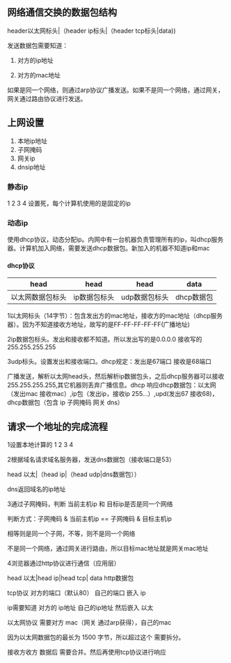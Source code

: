 ## 网络通信交换的数据包结构

header以太网标头|（header ip标头|（header tcp标头|data))

发送数据包需要知道：

1. 对方的ip地址

2. 对方的mac地址

如果是同一个网络，则通过arp协议广播发送。如果不是同一个网络，通过网关，网关通过路由协议进行发送。

## 上网设置

1. 本地ip地址
2. 子网掩码
3. 网关ip
4. dnsip地址

### 静态ip

1 2 3 4 设置死，每个计算机使用的是固定的ip

### 动态ip

使用dhcp协议，动态分配ip。内网中有一台机器负责管理所有的ip，叫dhcp服务器。计算机加入网络，需要发送dhcp数据包。新加入的机器不知道ip和mac

#### dhcp协议

| head             | head         | head          | data       |
| ---------------- | ------------ | ------------- | ---------- |
| 以太网数据包标头 | ip数据包标头 | udp数据包标头 | dhcp数据包 |

1以太网标头（14字节）：包含发出方的mac地址，接收方的mac地址（dhcp服务器）。因为不知道接收方地址，故写的是FF-FF-FF-FF-FF(广播地址)

2ip数据包标头。发出和接收都不知道。所以发出写的是0.0.0.0 接收写的255.255.255.255

3udp标头。设置发出和接收端口。dhcp规定：发出是67端口 接收是68端口

广播发送，解析以太网head头，然后解析ip数据包头，之后dhcp服务器可以接收255.255.255.255,其它机器则丢弃广播信息。dhcp 响应dhcp数据包：以太网（发出mac 接收mac）,ip包（发出ip，接收ip 255...）,upd(发出67 接收68)，dhcp数据包（包含 ip 子网掩码 网关 dns）

## 请求一个地址的完成流程

1设置本地计算的 1 2 3 4

2根据域名请求域名服务器，发送dns数据包（接收端口是53）

head 以太|（head ip|（head udp|dns数据包））

dns返回域名的ip地址

3通过子网掩码，判断 当前主机ip 和 目标ip是否是同一个网络

判断方式：子网掩码 & 当前主机ip == 子网掩码 & 目标主机ip 

相等则是同一个子网，不等，则不是同一个网络

不是同一个网络，通过网关进行路由，所以目标mac地址就是网关mac地址

4浏览器通过http协议进行通信（应用层）

head 以太|head ip|head tcp| data http数据包

tcp协议 对方的端口（默认80） 自己的端口 嵌入 ip

ip需要知道 对方的 ip地址 自己的ip地址 然后嵌入 以太

以太网协议 需要对方 mac（网关 通过arp获得），自己的mac



因为以太网数据包的最长为 1500 字节，所以超过这个 需要拆分。

接收方收方 数据后 需要合并。然后再使用tcp协议进行响应



